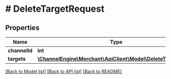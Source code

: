 # # DeleteTargetRequest

## Properties

Name | Type | Description | Notes
------------ | ------------- | ------------- | -------------
**channelId** | **int** |  | [optional]
**targets** | [**\ChannelEngine\Merchant\ApiClient\Model\DeleteTargetView[]**](DeleteTargetView.md) |  | [optional]

[[Back to Model list]](../../README.md#models) [[Back to API list]](../../README.md#endpoints) [[Back to README]](../../README.md)

